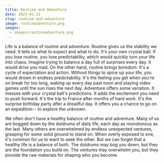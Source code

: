 ```yaml
---
title: Routine and Adventure
date: 2023-01-31
slug: routine-and-adventure
image: routineadventure.png
images:
  - images/routineadventure.png
---
```


Life is a balance of routine and adventure. Routine gives us the stability we need. It tells us what to expect and what to do. It's your own crystal ball. If you lose routine, you lose predictability, which would quickly turn your life into chaos. Imagine trying to balance a day full of surprises every day. It would drive you mad. On the other hand, routine brings boredom. It's a cycle of expectation and action. Without things to spice up your life, you would drown in endless predictability. It's the feeling you get when you're on break for too long, waking up every day past noon and playing video games until the sun rises the next day. Adventure offers some variation. It messes with your crystal ball's predictions. It adds the excitement you need to push forward. It's the trip to France after months of hard work. It's the surprise birthday party after a dreadful day. It offers you a chance to go on an expedition-- to explore the unknown. 

We often don't have a healthy balance of routine and adventure. Many of us are bogged down by the doldrums of daily life, each day as monotonous as the last. Many others are overwhelmed by endless unexpected ventures, grasping for some solid ground to stand on. When overly exposed to one, it's common for us to want to seek the other. But we can forget that a healthy life is a balance of both. The doldrums may bog you down, but they are the foundation you build on. The ventures may overwhelm you, but they provide the raw materials for shaping who you become. 

